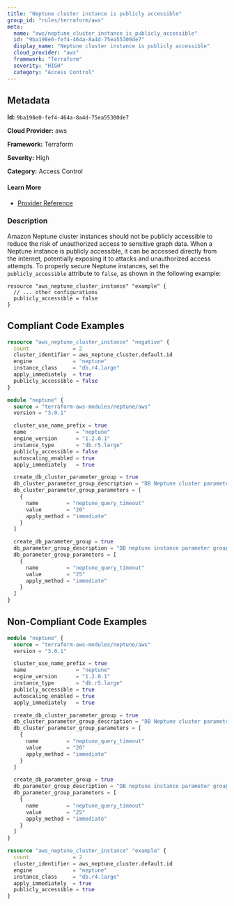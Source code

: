```yaml
---
title: "Neptune cluster instance is publicly accessible"
group_id: "rules/terraform/aws"
meta:
  name: "aws/neptune_cluster_instance_is_publicly_accessible"
  id: "9ba198e0-fef4-464a-8a4d-75ea55300de7"
  display_name: "Neptune cluster instance is publicly accessible"
  cloud_provider: "aws"
  framework: "Terraform"
  severity: "HIGH"
  category: "Access Control"
---
```

## Metadata

**Id:** `9ba198e0-fef4-464a-8a4d-75ea55300de7`

**Cloud Provider:** aws

**Framework:** Terraform

**Severity:** High

**Category:** Access Control

#### Learn More

 - [Provider Reference](https://registry.terraform.io/providers/hashicorp/aws/latest/docs/resources/neptune_cluster_instance#publicly_accessible)

### Description

 Amazon Neptune cluster instances should not be publicly accessible to reduce the risk of unauthorized access to sensitive graph data. When a Neptune instance is publicly accessible, it can be accessed directly from the internet, potentially exposing it to attacks and unauthorized access attempts. To properly secure Neptune instances, set the `publicly_accessible` attribute to `false`, as shown in the following example: 
```
resource "aws_neptune_cluster_instance" "example" {
  // ... other configurations
  publicly_accessible = false
}
```


## Compliant Code Examples
```terraform
resource "aws_neptune_cluster_instance" "negative" {
  count              = 2
  cluster_identifier = aws_neptune_cluster.default.id
  engine             = "neptune"
  instance_class     = "db.r4.large"
  apply_immediately  = true
  publicly_accessible = false
}

```

```terraform
module "neptune" {
  source = "terraform-aws-modules/neptune/aws"
  version = "3.0.1"

  cluster_use_name_prefix = true
  name                = "neptune"
  engine_version      = "1.2.0.1"
  instance_type       = "db.r5.large"
  publicly_accessible = false
  autoscaling_enabled = true
  apply_immediately   = true

  create_db_cluster_parameter_group = true
  db_cluster_parameter_group_description = "DB Neptune cluster parameter group"
  db_cluster_parameter_group_parameters = [
    {
      name         = "neptune_query_timeout"
      value        = "20"
      apply_method = "immediate"
    }
  ]

  create_db_parameter_group = true
  db_parameter_group_description = "DB neptune instance parameter group"
  db_parameter_group_parameters = [
    {
      name         = "neptune_query_timeout"
      value        = "25"
      apply_method = "immediate"
    }
  ]
}
```
## Non-Compliant Code Examples
```terraform
module "neptune" {
  source = "terraform-aws-modules/neptune/aws"
  version = "3.0.1"

  cluster_use_name_prefix = true
  name                = "neptune"
  engine_version      = "1.2.0.1"
  instance_type       = "db.r5.large"
  publicly_accessible = true
  autoscaling_enabled = true
  apply_immediately   = true

  create_db_cluster_parameter_group = true
  db_cluster_parameter_group_description = "DB Neptune cluster parameter group"
  db_cluster_parameter_group_parameters = [
    {
      name         = "neptune_query_timeout"
      value        = "20"
      apply_method = "immediate"
    }
  ]

  create_db_parameter_group = true
  db_parameter_group_description = "DB neptune instance parameter group"
  db_parameter_group_parameters = [
    {
      name         = "neptune_query_timeout"
      value        = "25"
      apply_method = "immediate"
    }
  ]
}
```

```terraform
resource "aws_neptune_cluster_instance" "example" {
  count              = 2
  cluster_identifier = aws_neptune_cluster.default.id
  engine             = "neptune"
  instance_class     = "db.r4.large"
  apply_immediately  = true
  publicly_accessible = true
}

```